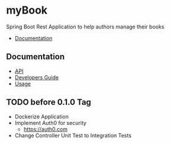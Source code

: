 # myBook
Spring Boot Rest Application to help authors manage their books
- [Documentation](#documentation)

## Documentation
- [API](https://github.com/CCThomas/my-book/blob/main/documentation/API.md)
- [Developers Guide](https://github.com/CCThomas/my-book/blob/main/documentation/DEVELOPERS-GUIDE.md)
- [Usage](https://github.com/CCThomas/my-book/blob/main/documentation/USAGE.md)

## TODO before 0.1.0 Tag
- Dockerize Application
- Implement Auth0 for security
  - https://auth0.com
- Change Controller Unit Test to Integration Tests
